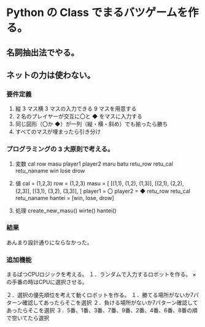 # Python の Class でまるバツゲームを作る。

## 名詞抽出法でやる。

## ネットの力は使わない。

### 要件定義

1. 縦 3 マス横 3 マスの入力できる 9 マスを用意する
2. ２名のプレイヤーが交互に〇と ◆ をマスに入力する
3. 同じ図形（〇か ◆）が一列（縦・横・斜め）でも揃ったら勝ち
4. すべてのマスが埋まったら引き分け

### プログラミングの 3 大原則で考える。

1. 変数
   cal
   row
   masu
   player1
   player2
   maru
   batu
   retu_row
   retu_cal
   retu_naname
   win
   lose
   drow

2. 値
   cal = (1,2,3)
   row = (1,2,3)
   masu = [
   [(1,1), (1,2), (1,3)],
   [(2,1), (2,2), (2,3)],
   [(3,1), (3,2), (3,3)],
   ]
   player1 = 〇
   player2 = ◆
   retu_row
   retu_cal
   retu_naname
   hantei = [win, lose, drow]

3. 処理
   create_new_masu()
   wirte()
   hantei()

### 結果

あんまり設計通りにならなかった。

### 追加機能

まるばつCPUロジックを考える。
１．ランダムで入力するロボットを作る。
  ×の手番の時はCPUに選択させる。

２．選択の優先順位を考えて動くロボットを作る。
  １．勝てる場所がないか7パターン確認してあったらそこを選択
  ２．負ける場所がないか7パターン確認してあったらそこを選択
  ３．5番、1番、3番、7番、9番、2番、4番、6番、8番の順で空いてたら選択